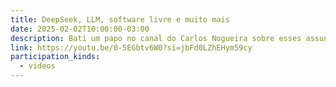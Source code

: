 ```yaml
---
title: DeepSeek, LLM, software livre e muito mais
date: 2025-02-02T10:00:00-03:00
description: Bati um papo no canal do Carlos Nogueira sobre esses assuntos.
link: https://youtu.be/0-5EGbtv6W0?si=jbFd0LZhEHym59cy
participation_kinds:
  - videos
---
```

